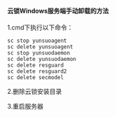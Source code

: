 #### 云锁Windows服务端手动卸载的方法

1.cmd下执行以下命令： 
        
    sc stop yunsuoagent
    sc delete yunsuoagent
    sc stop yunsuodaemon
    sc delete yunsuodaemon
    sc delete resguard
    sc delete resguard2
    sc delete secmodel    
2.删除云锁安装目录
 
3.重启服务器